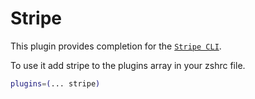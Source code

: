 # Stripe

This plugin provides completion for the
[`Stripe CLI`](HTTPS://stripe.com/docs/stripe-cli).

To use it add stripe to the plugins array in your zshrc file.

```bash
plugins=(... stripe)
```
